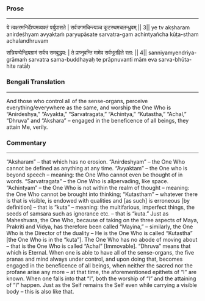 ### Prose 
 --- 
ये त्वक्षरमनिर्देश्यमव्यक्तं पर्युपासते |
सर्वत्रगमचिन्त्यञ्च कूटस्थमचलन्ध्रुवम् || 3||
ye tv akṣharam anirdeśhyam avyaktaṁ paryupāsate
sarvatra-gam achintyañcha kūṭa-stham achalandhruvam

सन्नियम्येन्द्रियग्रामं सर्वत्र समबुद्धय: |
ते प्राप्नुवन्ति मामेव सर्वभूतहिते रता: || 4||
sanniyamyendriya-grāmaṁ sarvatra sama-buddhayaḥ
te prāpnuvanti mām eva sarva-bhūta-hite ratāḥ

### Bengali Translation 
 --- 
And those who control all of the sense-organs, perceive everything/everywhere as the same, and worship the One Who is “Anirdeshya,” “Avyakta,” “Sarvatragata,” “Achintya,” “Kutastha,” “Achal,” “Dhruva” and “Akshara” – engaged in the beneficence of all beings, they attain Me, verily.

### Commentary 
 --- 
“Aksharam” – that which has no erosion. “Anirdeshyam” – the One Who cannot be defined as anything at any time. “Avyaktam” – the One who is beyond speech – meaning: the One Who cannot even be thought of in words. “Sarvatragata” – the One Who is allpervading, like space. “Achintyam” – the One Who is not within the realm of thought – meaning: the One Who cannot be brought into thinking; “Kutastham” – whatever there is that is visible, is endowed with qualities and [as such] is erroneous [by definition] – that is “kuta” – meaning: the multifarious, imperfect things, the seeds of samsara such as ignorance etc. – that is “kuta.” Just as Maheshvara, the One Who, because of taking on the three aspects of Maya, Prakriti and Vidya, has therefore been called “Mayina,” – similarly, the One Who is the Director of the duality – He is the One Who is called “Kutastha” [the One Who is in the “kuta”]. The One Who has no abode of moving about – that is the One Who is called “Achal” [Immovable]. “Dhruva” means that which is Eternal. When one is able to have all of the sense-organs, the five pranas and mind always under control, and upon doing that, becomes engaged in the beneficence of all beings, when neither the sacred nor the profane arise any more – at that time, the aforementioned epithets of “I” are known. When one falls into that “I”, both the worship of “I” and the attaining of “I” happen. Just as the Self remains the Self even while carrying a visible body – this is also like that.